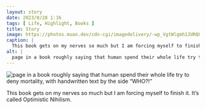 ```yaml
---
layout: story
date: 2023/8/28 1:16
tags: [ Life, Highlight, Books ]
title: Story
image: https://photos.muan.dev/cdn-cgi/imagedelivery/-wp_VgtWlgmh1JURQ8t1mg/08b819da-7511-40d6-be39-b613534c0400/public
caption: |
  This book gets on my nerves so much but I am forcing myself to finish it. It’s called Optimistic Nihilism. 
alt: |
  page in a book roughly saying that human spend their whole life try to deny mortality, with handwritten text by the side “WHO?!”
---
```


![page in a book roughly saying that human spend their whole life try to deny mortality, with handwritten text by the side “WHO?!”](https://photos.muan.dev/cdn-cgi/imagedelivery/-wp_VgtWlgmh1JURQ8t1mg/08b819da-7511-40d6-be39-b613534c0400/public)

This book gets on my nerves so much but I am forcing myself to finish it. It’s called Optimistic Nihilism. 
